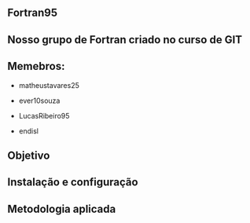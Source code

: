 ## Fortran95

## Nosso grupo de Fortran criado no curso de GIT

## Memebros:


* matheustavares25

* ever10souza

* LucasRibeiro95

* endisl

## Objetivo

## Instalação e configuração

## Metodologia aplicada
